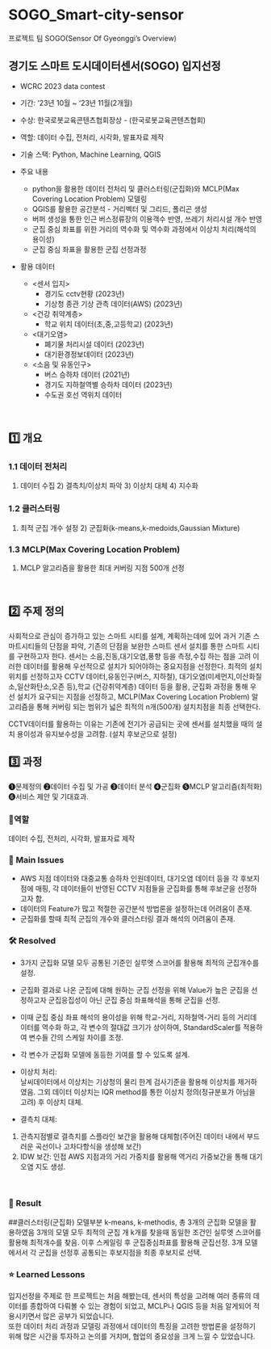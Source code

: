 # SOGO_Smart-city-sensor
프로젝트 팀 SOGO(Sensor Of Gyeonggi’s Overview)

## 경기도 스마트 도시데이터센서(SOGO) 입지선정
- WCRC 2023 data contest
- 기간: ‘23년 10월 ~ ‘23년 11월(2개월)
- 수상: 한국로봇교육콘텐츠협회장상 - (한국로봇교육콘텐츠협회)
- 역할: 데이터 수집, 전처리, 시각화, 발표자료 제작

- 기술 스택: Python, Machine Learning, QGIS
- 주요 내용
  - python을 활용한 데이터 전처리 및 클러스터링(군집화)와 MCLP(Max Covering Location Problem) 모델링
  - QGIS를 활용한 공간분석 - 거리벡터 및 그리드, 폴리곤 생성
  - 버퍼 생성을 통한 인근 버스정류장의 이용객수 반영, 쓰레기 처리시설 개수 반영
  - 군집 중심 좌표를 위한 거리의 역수화 및 역수화 과정에서 이상치 처리(해석의 용이성)
  - 군집 중심 좌표을 활용한 군집 선정과정


- 활용 데이터 
  - <센서 입지>
    - 경기도 cctv현황 (2023년)
    - 기상청 종관 기상 관측 데이터(AWS) (2023년) 
  - <건강 취약계층>
    - 학교 위치 데이터(초,중,고등학교) (2023년) 
  - <대기오염>
    - 폐기물 처리시설 데이터 (2023년)
    - 대기환경정보데이터 (2023년)
  - <소음 및 유동인구>
    - 버스 승하차 데이터 (2021년)
    - 경기도 지하철역별 승하차 데이터 (2023년)
    - 수도권 호선 역위치 데이터
<br>


## 1️⃣ 개요
### 1.1 데이터 전처리
1) 데이터 수집 2) 결측치/이상치 파악 3) 이상치 대체 4) 지수화
### 1.2 클러스터링
1) 최적 군집 개수 설정 2) 군집화(k-means,k-medoids,Gaussian Mixture)
### 1.3 MCLP(Max Covering Location Problem)
1) MCLP 알고리즘을 활용한 최대 커버링 지점 500개 선정
<br>

## 2️⃣ 주제 정의
사회적으로 관심이 증가하고 있는 스마트 시티를 설계, 계획하는데에 있어 과거 기존 스마트시티들의 단점을 파악, 기존의 단점을 보완한
스마트 센서 설치를 통한 스마트 시티를 구현하고자 한다. 센서는 소음,진동,대기오염,풍향 등을 측정,수집 하는 점을 고려 이러한 데이터를 활용해 우선적으로 설치가 되어야하는 중요지점을 선정한다. 최적의 설치 위치를 선정하고자 CCTV 데이터,유동인구(버스, 지하철), 대기오염(미세먼지,이산화질소,일산화탄소,오존 등),학교 (건강취약계층) 데이터 등을 활용, 군집화 과정을 통해 우선 설치가 요구되는 지점을 선정하고, MCLP(Max Covering Location Problem) 알고리즘을 통해 커버링 되는 범위가 넓은 최적의 n개(500개) 설치치점을 최종 선택한다.

CCTV데이터를 활용하는 이유는 기존에 전기가 공급되는 곳에 센서를 설치했을 때의 설치 용이성과 유지보수성을 고려함. (설치 후보군으로 설정)
<br>

## 3️⃣ 과정 

❶문제정의 ❷데이터 수집 및 가공 ❸데이터 분석 ❹군집화 ❺MCLP 알고리즘(최적화) ❻서비스 제안 및 기대효과.

### 👤역할
데이터 수집, 전처리, 시각화, 발표자료 제작
<br>

### 🧐 Main Issues
- AWS 지점 데이터와 대중교통 승하차 인원데이터, 대기오염 데이터 등을 각 후보지점에 매핑, 각 데이터들이 반영된 CCTV 지점들을 군집화를 통해 후보군을 선정하고자 함.
- 데이터의 Feature가 많고 적절한 공간분석 방법론을 설정하는데 어려움이 존재.
- 군집화를 할때 최적 군집의 개수와 클러스터링 결과 해석의 어려움이 존재.

### 🛠️ Resolved
- 3가지 군집화 모델 모두 공통된 기준인 실루엣 스코어를 활용해 최적의 군집개수를 설정.
- 군집화 결과로 나온 군집에 대해 원하는 군집 선정을 위해 Value가 높은 군집을 선정하고자 군집응집성이 아닌 군집 중심 좌표해석을 통해 군집을 선정.
- 이때 군집 중심 좌표 해석의 용이성을 위해 학교-거리, 지하철역-거리 등의 거리데이터를 역수화 하고, 각 변수의 절대값 크기가 상이하여, StandardScaler를 적용하여 변수들 간의 스케일 차이를 조정. 
- 각 변수가 군집화 모델에 동등한 기여를 할 수 있도록 설계.

- 이상치 처리: <br>
날씨데이터에서 이상치는 기상청의 물리 한계 검사기준을 활용해 이상치를 제거하였음.
그외 데이터 이상치는 IQR method를 통한 이상치 정의(정규분포가 아님을 고려) 후 이상치 대체.

- 결측치 대체: <br>
1. 관측지점별로 결측치를 스플라인 보간을 활용해 대체함(주어진 데이터 내에서 부드러운 곡선이나 고차다항식을 생성해 보간) <br>
2. IDW 보간: 인접 AWS 지점과의 거리 가중치를 활용해 역거리 가중보간을 통해 대기오염 지도 생성. <br>

<br>

### 🎯 Result
##클러스터링(군집화) 모델부분
 k-means, k-methodis, 총 3개의 군집화 모델을 활용하였음
 3개의 모델 모두 최적의 군집 개 k개를 찾을때 동일한 조건인 실루엣 스코어를 활용해 최적개수를 찾음.
 이후 스케일링 후 군집중심좌표를 활용해 군집선정.
 3개 모델에서서 각 군집을 선정후 공통되는 후보지점을 최종 후보지로 선택.

### ⭐ Learned Lessons
입지선정을 주제로 한 프로젝트는 처음 해봤는데, 센서의 특성을 고려해 여러 종류의 데이터를 종합하여 다뤄볼 수 있는 경험이 되었고, MCLP나 QGIS 등을 처음 알게되어 적용시키면서 많은 공부가 되었습니다. <br>
또한 데이터 처리 과정과 모델링 과정에서 데이터의 특징을 고려한 방법론을 설정하기 위해 많은 시간을 투자하고 논의를 거치며, 협업의 중요성을 크게 느낄 수 있었습니다.







